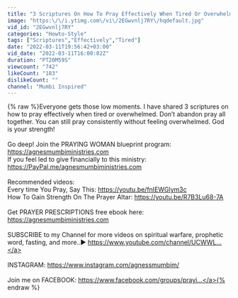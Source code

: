 ```yaml
---
title: "3 Scriptures On How To Pray Effectively When Tired Or Overwhelmed"
image: "https:\/\/i.ytimg.com\/vi\/2EGwvnlj7RY\/hqdefault.jpg"
vid_id: "2EGwvnlj7RY"
categories: "Howto-Style"
tags: ["Scriptures","Effectively","Tired"]
date: "2022-03-11T19:56:42+03:00"
vid_date: "2022-03-11T16:00:02Z"
duration: "PT20M59S"
viewcount: "742"
likeCount: "183"
dislikeCount: ""
channel: "Mumbi Inspired"
---
```

{% raw %}Everyone gets those low moments. I have shared 3 scriptures on how to pray effectively when tired or overwhelmed. Don’t abandon pray all together. You can still pray consistently without feeling overwhelmed. God is your strength!<br /><br />Go deep! Join the PRAYING WOMAN blueprint program: <a rel="nofollow" target="blank" href="https://agnesmumbiministries.com">https://agnesmumbiministries.com</a><br />If you feel led to give financially to this ministry: <a rel="nofollow" target="blank" href="https://PayPal.me/agnesmumbiministries.com">https://PayPal.me/agnesmumbiministries.com</a><br /><br />Recommended videos:<br />Every time You Pray, Say This: <a rel="nofollow" target="blank" href="https://youtu.be/fnIEWGlym3c">https://youtu.be/fnIEWGlym3c</a><br />How To Gain Strength On The Prayer Altar: <a rel="nofollow" target="blank" href="https://youtu.be/R7B3Lu68-7A">https://youtu.be/R7B3Lu68-7A</a><br /><br />Get PRAYER PRESCRIPTIONS free ebook here: <a rel="nofollow" target="blank" href="https://agnesmumbiministries.com">https://agnesmumbiministries.com</a><br /><br />SUBSCRIBE to my Channel for more videos on spiritual warfare, prophetic word, fasting, and more..► <a rel="nofollow" target="blank" href="https://www.youtube.com/channel/UCWWL...">https://www.youtube.com/channel/UCWWL...</a><br /><br />INSTAGRAM: <a rel="nofollow" target="blank" href="https://www.instagram.com/agnessmumbim/">https://www.instagram.com/agnessmumbim/</a><br /><br /> Join me on FACEBOOK: <a rel="nofollow" target="blank" href="https://www.facebook.com/groups/prayi...">https://www.facebook.com/groups/prayi...</a>{% endraw %}
